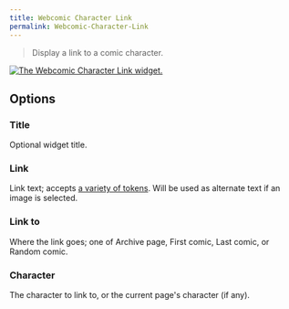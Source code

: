 ```yaml
---
title: Webcomic Character Link
permalink: Webcomic-Character-Link
---
```


> Display a link to a comic character.

[![The Webcomic Character Link widget.](srv/Webcomic-Character-Link.png)](srv/Webcomic-Character-Link.png)

## Options

### Title
Optional widget title.

### Link
Link text; accepts
[a variety of tokens](get_webcomic_term_link_tokens). Will be used as
alternate text if an image is selected.

### Link to
Where the link goes; one of Archive page, First comic, Last
comic, or Random comic.

### Character
The character to link to, or the current page's character
(if any).
